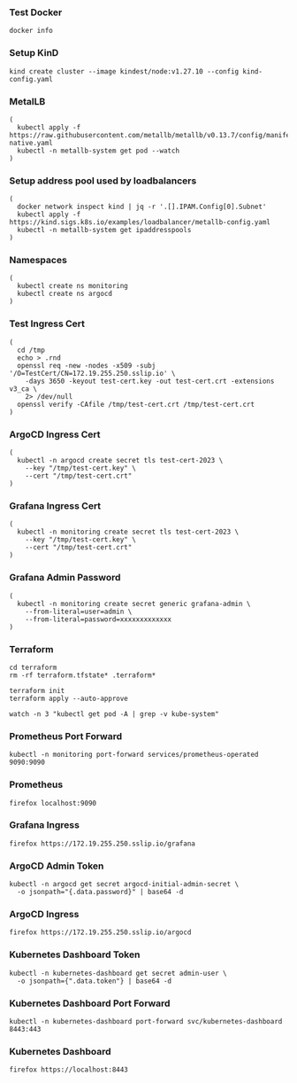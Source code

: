 ### Test Docker ###
```
docker info
```

### Setup KinD ###
```
kind create cluster --image kindest/node:v1.27.10 --config kind-config.yaml
```

### MetalLB ###
```
(
  kubectl apply -f https://raw.githubusercontent.com/metallb/metallb/v0.13.7/config/manifests/metallb-native.yaml
  kubectl -n metallb-system get pod --watch
)
```

### Setup address pool used by loadbalancers ###
```
(
  docker network inspect kind | jq -r '.[].IPAM.Config[0].Subnet'
  kubectl apply -f https://kind.sigs.k8s.io/examples/loadbalancer/metallb-config.yaml
  kubectl -n metallb-system get ipaddresspools
)
```

### Namespaces ###
```
(
  kubectl create ns monitoring
  kubectl create ns argocd
)
```

### Test Ingress Cert ###
```
(
  cd /tmp
  echo > .rnd
  openssl req -new -nodes -x509 -subj '/O=TestCert/CN=172.19.255.250.sslip.io' \
    -days 3650 -keyout test-cert.key -out test-cert.crt -extensions v3_ca \
    2> /dev/null
  openssl verify -CAfile /tmp/test-cert.crt /tmp/test-cert.crt
)
```

### ArgoCD Ingress Cert ###
```
(
  kubectl -n argocd create secret tls test-cert-2023 \
    --key "/tmp/test-cert.key" \
    --cert "/tmp/test-cert.crt"
)
```

### Grafana Ingress Cert ###
```
(
  kubectl -n monitoring create secret tls test-cert-2023 \
    --key "/tmp/test-cert.key" \
    --cert "/tmp/test-cert.crt"
)
```

### Grafana Admin Password ###
```
(
  kubectl -n monitoring create secret generic grafana-admin \
    --from-literal=user=admin \
    --from-literal=password=xxxxxxxxxxxxx
)
```

### Terraform ###
```
cd terraform
rm -rf terraform.tfstate* .terraform*
```

```
terraform init
terraform apply --auto-approve
```
```
watch -n 3 "kubectl get pod -A | grep -v kube-system"
```

### Prometheus Port Forward ###
```
kubectl -n monitoring port-forward services/prometheus-operated 9090:9090
```

### Prometheus ###
```
firefox localhost:9090
```

### Grafana Ingress ###
```
firefox https://172.19.255.250.sslip.io/grafana
```

### ArgoCD Admin Token ###
```
kubectl -n argocd get secret argocd-initial-admin-secret \
  -o jsonpath="{.data.password}" | base64 -d
```

### ArgoCD Ingress ###
```
firefox https://172.19.255.250.sslip.io/argocd
```

### Kubernetes Dashboard Token ###
```
kubectl -n kubernetes-dashboard get secret admin-user \
  -o jsonpath={".data.token"} | base64 -d
```

### Kubernetes Dashboard Port Forward ###
```
kubectl -n kubernetes-dashboard port-forward svc/kubernetes-dashboard 8443:443
```

### Kubernetes Dashboard ###
```
firefox https://localhost:8443
```